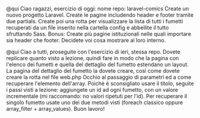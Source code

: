 @qui Ciao ragazzi,
esercizio di oggi:
nome repo: laravel-comics
Create un nuovo progetto Laravel. Create le pagine includendo header e footer tramite due partials.
Create poi una rotta per visualizzare la lista di tutti i fumetti recuperati da un file inserito nella cartella config e abbellite il tutto sfruttando Sass.
Bonus:
Create più pagine istituzionali nelle quali importare sia header che footer. Decidete voi cosa mostrare  al loro interno.

@qui Ciao a tutti,
proseguite con l'esercizio di ieri, stessa repo. Dovete replicare quanto visto a lezione, quindi fare in modo che la pagina con l'elenco dei fumetti e quella del dettaglio del fumetto estendano un layout. La pagina del dettaglio del fumetto la dovete creare, così come dovete creare la rotta nel file web.php
Occhio al passaggio di parametri ed a come recuperare l'elemento dell'array. Poichè è sconsigliato usare il titolo, seguite i passi visti a lezione: aggiungete un id ad ogni fumetto, con un valore incrementale (mi raccomando: no valori ripetuti per l'id). Per recuperare il singolo fumetto usate uno dei due metodi visti (foreach classico oppure array_filter + array_values).
Buon lavoro!